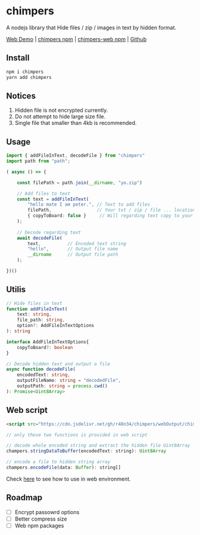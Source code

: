 # chimpers  
A nodejs library that Hide files / zip / images in text by hidden format.

[Web Demo](https://chimpers-sigma.vercel.app/) | [chimpers npm](https://www.npmjs.com/package/chimpers) | [chimpers-web npm](https://www.npmjs.com/package/chimpers-web) | [Github](https://github.com/r48n34/chimpers)

## Install 
```bash
npm i chimpers
yarn add chimpers
```

## Notices
1. Hidden file is not encrypted currently. 
2. Do not attempt to hide large size file.
3. Single file that smaller than 4kb is recommended.

## Usage
```ts
import { addFileInText, decodeFile } from "chimpers"
import path from "path";

( async () => {

    const filePath = path.join(__dirname, "yo.zip")

    // Add files to text
    const text = addFileInText(
        "hello mate I am peter.", // Text to add files
        filePath,                 // Your txt / zip / file ... locations
        { copyToBoard: false }     // Will regarding text copy to your clipboard
    );
    
    // Decode regarding text
    await decodeFile(
        text,          // Encoded text string
        "hello",       // Output file name
        __dirname      // Output file path
    );

})()
```

## Utilis
```ts
// Hide files in text
function addFileInText(
    text: string,                 
    file_path: string,
    option?: AddFileInTextOptions
): string 

interface AddFileInTextOptions{
    copyToBoard?: boolean
}
```

```ts
// Decode hidden text and output a file
async function decodeFile(
    encodedText: string, 
    outputFileName: string = "decodedFile", 
    outputPath: string = process.cwd()
): Promise<Uint8Array> 
```

## Web script
```html
<script src="https://cdn.jsdelivr.net/gh/r48n34/chimpers/webOutput/chimpers.min.js"></script>
```

```js
// only these two functions is provided in web script

// decode whole encoded string and extract the hidden file Uint8Array
champers.stringDataToBuffer(encodedText: string): Uint8Array

// encode a file to hidden string array
champers.encodeFile(data: Buffer): string[]
```

Check [here](https://github.com/r48n34/chimpers/blob/main/web/index.html) to see how to use in web environment.

## Roadmap
- [ ] Encrypt passowrd options
- [ ] Better compress size
- [ ] Web npm packages